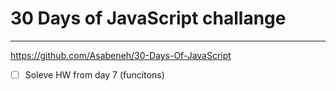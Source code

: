 # 30 Days of JavaScript challange
---
https://github.com/Asabeneh/30-Days-Of-JavaScript

- [ ] Soleve HW from day 7 (funcitons)